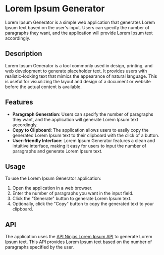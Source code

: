 # Lorem Ipsum Generator

Lorem Ipsum Generator is a simple web application that generates Lorem Ipsum text based on the user's input. Users can specify the number of paragraphs they want, and the application will provide Lorem Ipsum text accordingly.

## Description

Lorem Ipsum Generator is a tool commonly used in design, printing, and web development to generate placeholder text. It provides users with realistic-looking text that mimics the appearance of natural language. This is useful for visualizing the layout and design of a document or website before the actual content is available.

## Features

- **Paragraph Generation**: Users can specify the number of paragraphs they want, and the application will generate Lorem Ipsum text accordingly.
- **Copy to Clipboard**: The application allows users to easily copy the generated Lorem Ipsum text to their clipboard with the click of a button.
- **User-friendly Interface**: Lorem Ipsum Generator features a clean and intuitive interface, making it easy for users to input the number of paragraphs and generate Lorem Ipsum text.

## Usage

To use the Lorem Ipsum Generator application:

1. Open the application in a web browser.
2. Enter the number of paragraphs you want in the input field.
3. Click the "Generate" button to generate Lorem Ipsum text.
4. Optionally, click the "Copy" button to copy the generated text to your clipboard.

## API

The application uses the [API Ninjas Lorem Ipsum API](https://api.api-ninjas.com/v1/loremipsum) to generate Lorem Ipsum text. This API provides Lorem Ipsum text based on the number of paragraphs specified by the user.
